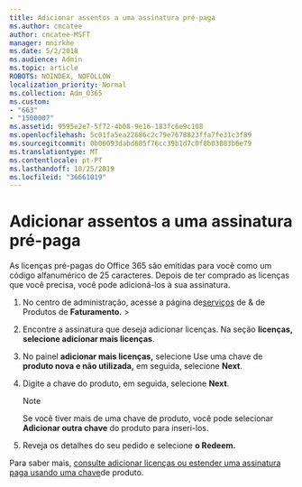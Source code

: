 ```yaml
---
title: Adicionar assentos a uma assinatura pré-paga
ms.author: cmcatee
author: cmcatee-MSFT
manager: mnirkhe
ms.date: 5/2/2018
ms.audience: Admin
ms.topic: article
ROBOTS: NOINDEX, NOFOLLOW
localization_priority: Normal
ms.collection: Adm_O365
ms.custom:
- "663"
- "1500007"
ms.assetid: 9595e2e7-5f72-4b08-9e16-183fc6e9c108
ms.openlocfilehash: 5c01fa5ea22686c2c79e7678823ffa7fe31c3f89
ms.sourcegitcommit: 0b06093dabd685f76cc39b1d7c0f8b03883b6e79
ms.translationtype: MT
ms.contentlocale: pt-PT
ms.lasthandoff: 10/25/2019
ms.locfileid: "36661019"
---
```

# <a name="add-seats-to-a-prepaid-subscription"></a>Adicionar assentos a uma assinatura pré-paga

As licenças pré-pagas do Office 365 são emitidas para você como um código alfanumérico de 25 caracteres. Depois de ter comprado as licenças que você precisa, você pode adicioná-los à sua assinatura. 

1. No centro de administração, acesse a página de[serviços](https://go.microsoft.com/fwlink/p/?linkid=842054) de & de Produtos de **Faturamento.** > 

2. Encontre a assinatura que deseja adicionar licenças. Na seção **licenças,** **selecione adicionar mais licenças**.

3. No painel **adicionar mais licenças,** selecione Use uma chave de **produto nova e não utilizada,** em seguida, selecione **Next**.

4. Digite a chave do produto, em seguida, selecione **Next**.

    > [!NOTE]
    > Se você tiver mais de uma chave de produto, você pode selecionar **Adicionar outra chave** do produto para inseri-los.

5. Reveja os detalhes do seu pedido e selecione **o Redeem.**

Para saber mais, [consulte adicionar licenças ou estender uma assinatura paga usando uma chave](https://docs.microsoft.com/office365/admin/misc/add-licenses-using-product-key)de produto.